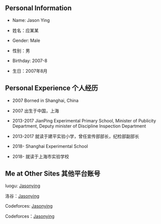 ## Personal Information

- Name: Jason Ying

- 姓名：应某某

- Gender: Male

- 性别：男

- Birthday: 2007-8

- 生日：2007年8月

## Personal Experience 个人经历

- 2007 Borned in Shanghai, China

- 2007 出生于中国，上海

- 2013-2017 JianPing Experimental Primary School, Minister of Publicity Department, Deputy minister of Discipline Inspection Department

- 2013-2017 就读于建平实验小学，曾任宣传部部长，纪检部副部长

- 2018- Shanghai Experimental School

- 2018- 就读于上海市实验学校

## Me at Other Sites 其他平台账号

luogu: [Jasonying](https://www.luogu.com.cn/user/290524)

洛谷：[Jasonying](https://www.luogu.com.cn/user/290524)

Codeforces: [Jasonying](https://www.codeforces.com/profile/Jasonying)

Codeforces：[Jasonying](https://www.codeforces.com/profile/Jasonying)
